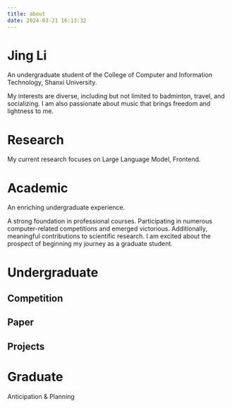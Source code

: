 ```yaml
---
title: about
date: 2024-03-21 16:13:32
---
```

# Jing Li
An undergraduate student of the College of Computer and Information Technology, Shanxi University.

My interests are diverse, including but not limited to badminton, travel, and socializing. I am also passionate about music that brings freedom and lightness to me.

# Research
My current research focuses on Large Language Model, Frontend.

# Academic
An enriching undergraduate experience.

A strong foundation in professional courses.
Participating in numerous computer-related competitions and emerged victorious.
Additionally, meaningful contributions to scientific research.
I am excited about the prospect of beginning my journey as a graduate student.

# Undergraduate

## Competition

## Paper

## Projects

# Graduate
Anticipation & Planning